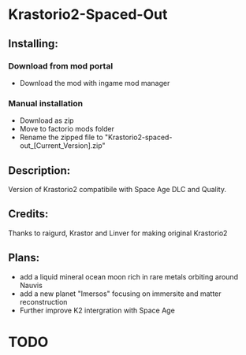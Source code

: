 # Krastorio2-Spaced-Out

## Installing:
### Download from mod portal
- Download the mod with ingame mod manager
### Manual installation
- Download as zip
- Move to factorio mods folder
- Rename the zipped file to "Krastorio2-spaced-out_[Current_Version].zip"

## Description:
Version of Krastorio2 compatibile with Space Age DLC and Quality.
## Credits:
Thanks to raigurd, Krastor and Linver for making original Krastorio2

## Plans:
- add a liquid mineral ocean moon rich in rare metals orbiting around Nauvis
- add a new planet "Imersos" focusing on immersite and matter reconstruction
- Further improve K2 intergration with Space Age
  
# TODO
